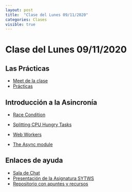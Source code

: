 ```yaml
---
layout: post
title:  "Clase del Lunes 09/11/2020"
categories: Clases
visible: true
---
```


# Clase del Lunes 09/11/2020

## Las Prácticas

* [Meet de la clase]({{site.meet}})
* [Prácticas]({{site.baseurl}}/practicas)
    
## Introducción a la Asincronía

* <a href="{{site.baseurl}}/tema2-async/event-loop/#race-condition">Race Condition</a> 
*   [Splitting CPU Hungry Tasks]({{site.baseurl}}/tema2-async/event-loop/#splitting-cpu-hungry-tasks)
* <a href="{{site.baseurl}}/tema2-async/event-loop/#web-workers">Web Workers</a>


* [The Async module]({{site.baseurl}}/tema2-async/async-js)   
    

## Enlaces de ayuda

* [Sala de Chat](https://chat.google.com/u/1/room/AAAAp18fCE8)
* [Presentación de la Asignatura SYTWS]({{site.baseurl}}/tema0-presentacion/)
* [Repositorio con apuntes y recursos]({{site.books_shared}})   
